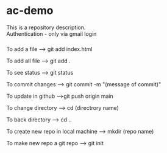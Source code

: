 # ac-demo
This is a repository description.
<br>
Authentication - only via gmail login

### 
To add a file --> git add index.html

To add all file --> git add .

To see status --> git status

To commit changes --> git commit -m "(message of commit)"

To update in github -->git push origin main 

To change directory --> cd (directrory name)

To back directory --> cd ..

To create new repo in local machine --> mkdir (repo name)

To make new repo a git repo --> git init